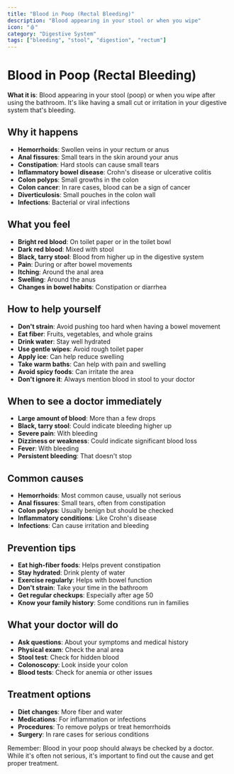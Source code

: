 ```yaml
---
title: "Blood in Poop (Rectal Bleeding)"
description: "Blood appearing in your stool or when you wipe"
icon: "🩸"
category: "Digestive System"
tags: ["bleeding", "stool", "digestion", "rectum"]
---
```


# Blood in Poop (Rectal Bleeding)

**What it is**: Blood appearing in your stool (poop) or when you wipe after using the bathroom. It's like having a small cut or irritation in your digestive system that's bleeding.

## Why it happens

- **Hemorrhoids**: Swollen veins in your rectum or anus
- **Anal fissures**: Small tears in the skin around your anus
- **Constipation**: Hard stools can cause small tears
- **Inflammatory bowel disease**: Crohn's disease or ulcerative colitis
- **Colon polyps**: Small growths in the colon
- **Colon cancer**: In rare cases, blood can be a sign of cancer
- **Diverticulosis**: Small pouches in the colon wall
- **Infections**: Bacterial or viral infections

## What you feel

- **Bright red blood**: On toilet paper or in the toilet bowl
- **Dark red blood**: Mixed with stool
- **Black, tarry stool**: Blood from higher up in the digestive system
- **Pain**: During or after bowel movements
- **Itching**: Around the anal area
- **Swelling**: Around the anus
- **Changes in bowel habits**: Constipation or diarrhea

## How to help yourself

- **Don't strain**: Avoid pushing too hard when having a bowel movement
- **Eat fiber**: Fruits, vegetables, and whole grains
- **Drink water**: Stay well hydrated
- **Use gentle wipes**: Avoid rough toilet paper
- **Apply ice**: Can help reduce swelling
- **Take warm baths**: Can help with pain and swelling
- **Avoid spicy foods**: Can irritate the area
- **Don't ignore it**: Always mention blood in stool to your doctor

## When to see a doctor immediately

- **Large amount of blood**: More than a few drops
- **Black, tarry stool**: Could indicate bleeding higher up
- **Severe pain**: With bleeding
- **Dizziness or weakness**: Could indicate significant blood loss
- **Fever**: With bleeding
- **Persistent bleeding**: That doesn't stop

## Common causes

- **Hemorrhoids**: Most common cause, usually not serious
- **Anal fissures**: Small tears, often from constipation
- **Colon polyps**: Usually benign but should be checked
- **Inflammatory conditions**: Like Crohn's disease
- **Infections**: Can cause irritation and bleeding

## Prevention tips

- **Eat high-fiber foods**: Helps prevent constipation
- **Stay hydrated**: Drink plenty of water
- **Exercise regularly**: Helps with bowel function
- **Don't strain**: Take your time in the bathroom
- **Get regular checkups**: Especially after age 50
- **Know your family history**: Some conditions run in families

## What your doctor will do

- **Ask questions**: About your symptoms and medical history
- **Physical exam**: Check the anal area
- **Stool test**: Check for hidden blood
- **Colonoscopy**: Look inside your colon
- **Blood tests**: Check for anemia or other issues

## Treatment options

- **Diet changes**: More fiber and water
- **Medications**: For inflammation or infections
- **Procedures**: To remove polyps or treat hemorrhoids
- **Surgery**: In rare cases for serious conditions

Remember: Blood in your poop should always be checked by a doctor. While it's often not serious, it's important to find out the cause and get proper treatment.

